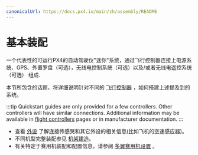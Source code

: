 ```yaml
---
canonicalUrl: https://docs.px4.io/main/zh/assembly/README
---
```


# 基本装配

一个代表性的可运行PX4的自动驾驶仪"迷你"系统，通过飞行控制器连接上电源系统、GPS、外置罗盘（可选），无线电控制系统（可选）以及/或者无线电遥控系统（可选） 组成.

本节所包含的话题，将详细说明针对不同的 [飞行控制器](../flight_controller/README.md) ，如何搭建上述提及到的系统。

:::tip
Quickstart guides are only provided for a few controllers. Other controllers will have similar connections. Additional information may be available in [flight controllers](../flight_controller/README.md) pages or in manufacturer documentation.
:::

* 查看 [外设](../peripherals/README.md) 了解连接传感哭和其它外设的相关信息(比如飞机的空速感应器)。
* 不同机型完整装配参见 [机架建造](../airframes/README.md)。
* 有关特定于赛用机装配和配置信息，请参阅 [多翼赛用机设置](../config_mc/racer_setup.md) 。